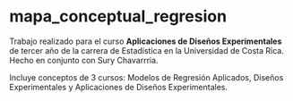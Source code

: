 # mapa_conceptual_regresion

Trabajo realizado para el curso **Aplicaciones de Diseños Experimentales** de tercer año de la carrera de Estadística en la Universidad de Costa Rica. Hecho en conjunto con Sury Chavarrria. 

Incluye conceptos de 3 cursos: Modelos de Regresión Aplicados, Diseños Experimentales y Aplicaciones de Diseños Experimentales. 
